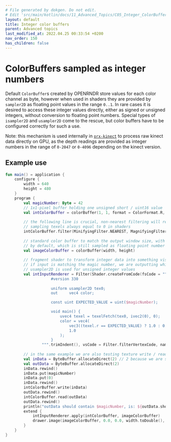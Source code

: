 ```yaml
---
# File generated by dokgen. Do not edit. 
# Edit 'src/main/kotlin/docs/11_Advanced_Topics/C05_Integer_ColorBuffers.kt' instead.
layout: default
title: Integer color buffers
parent: Advanced topics
last_modified_at: 2022.04.25 00:33:54 +0200
nav_order: 150
has_children: false
---
```

 
# ColorBuffers sampled as integer numbers

Default `ColorBuffer`s created by OPENRNDR store values for each color 
channel as byte, however when used in shaders they are provided by 
`sampler2D` as floating point values in the range `0..1`. 
In rare cases it is desired to access these integer values directly,
either as signed or unsigned integers, without conversion to floating 
point numbers.
Special types of `isampler2D` and `usampler2D` come to the rescue, 
but color buffers have to be configured correctly for such a use.

Note: this mechanism is used internally in
[`orx-kinect`](https://guide.openrndr.org/OPENRNDRExtras/kinect.html) 
to process raw kinect data directly on GPU, as the depth readings are 
provided as integer numbers in the range
of `0-2047` or `0-4096` depending on the kinect version.

## Example use 
 
```kotlin
fun main() = application {
    configure {
        width = 640
        height = 480
    }
    program {
        val magicNumber: Byte = 42
        // 1x1-pixel buffer holding one unsigned short / uint16 value
        val intColorBuffer = colorBuffer(1, 1, format = ColorFormat.R, type = ColorType.UINT16_INT)
        
        // the following line is crucial, non-nearest filtering will result in
        // sampling texels always equal to 0 in shaders
        intColorBuffer.filter(MinifyingFilter.NEAREST, MagnifyingFilter.NEAREST)
        
        // standard color buffer to match the output window size, with ColorType.UINT8
        // by default, which is still sampled as floating point number in shaders
        val imageColorBuffer = colorBuffer(width, height)
        
        // fragment shader to transform integer data into something visible
        // if input is matching the magic number, we are outputting whiteness
        // usampler2D is used for unsigned integer values
        val intInputRenderer = Filter(Shader.createFromCode(fsCode = """
                    #version 330
                    
                    uniform usampler2D tex0;
                    out     vec4 color;

                    const uint EXPECTED_VALUE = uint($magicNumber);

                    void main() {
                        uvec4 texel = texelFetch(tex0, ivec2(0), 0);
                        color = vec4(
                            vec3((texel.r == EXPECTED_VALUE) ? 1.0 : 0.0),
                            1.0
                        );
                    }
                """.trimIndent(), vsCode = Filter.filterVertexCode, name = "shader with usampler2D as input"))
        
        // in the same example we are also testing texture write / read
        val inData = ByteBuffer.allocateDirect(2) // 2 because we are storing shorts
        val outData = ByteBuffer.allocateDirect(2)
        inData.rewind()
        inData.put(magicNumber)
        inData.put(0)
        inData.rewind()
        intColorBuffer.write(inData)
        outData.rewind()
        intColorBuffer.read(outData)
        outData.rewind()
        println("outData should contain $magicNumber, is: ${outData.short}")
        extend {
            intInputRenderer.apply(intColorBuffer, imageColorBuffer)
            drawer.image(imageColorBuffer, 0.0, 0.0, width.toDouble(), height.toDouble())
        }
    }
}
``` 
